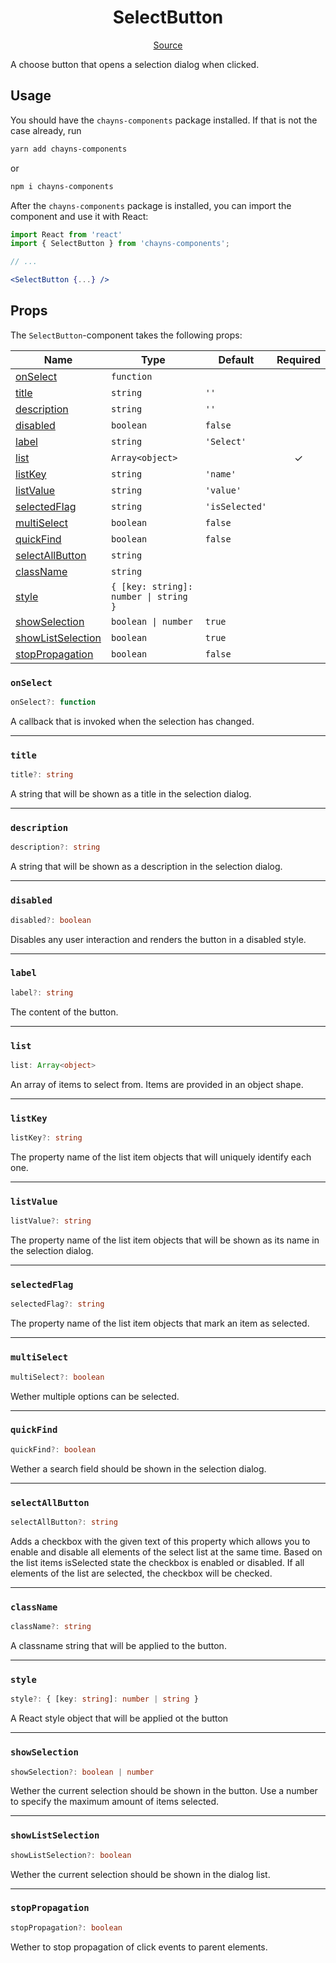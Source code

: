 <h1 align="center">SelectButton</h1>

<p align="center">
    <a href="src/react-chayns-selectbutton/component/SelectButton.jsx">Source</a>
</p>

A choose button that opens a selection dialog when clicked.

## Usage

You should have the `chayns-components` package installed. If that is not the
case already, run

```bash
yarn add chayns-components
```

or

```bash
npm i chayns-components
```

After the `chayns-components` package is installed, you can import the component
and use it with React:

```jsx
import React from 'react'
import { SelectButton } from 'chayns-components';

// ...

<SelectButton {...} />
```

## Props

The `SelectButton`-component takes the following props:

| Name                                    | Type                                  | Default        | Required |
| --------------------------------------- | ------------------------------------- | -------------- | :------: |
| [onSelect](#onselect)                   | `function`                            |                |          |
| [title](#title)                         | `string`                              | `''`           |          |
| [description](#description)             | `string`                              | `''`           |          |
| [disabled](#disabled)                   | `boolean`                             | `false`        |          |
| [label](#label)                         | `string`                              | `'Select'`     |          |
| [list](#list)                           | `Array<object>`                       |                |    ✓     |
| [listKey](#listkey)                     | `string`                              | `'name'`       |          |
| [listValue](#listvalue)                 | `string`                              | `'value'`      |          |
| [selectedFlag](#selectedflag)           | `string`                              | `'isSelected'` |          |
| [multiSelect](#multiselect)             | `boolean`                             | `false`        |          |
| [quickFind](#quickfind)                 | `boolean`                             | `false`        |          |
| [selectAllButton](#selectallbutton)     | `string`                              |                |          |
| [className](#classname)                 | `string`                              |                |          |
| [style](#style)                         | `{ [key: string]: number \| string }` |                |          |
| [showSelection](#showselection)         | `boolean \| number`                   | `true`         |          |
| [showListSelection](#showlistselection) | `boolean`                             | `true`         |          |
| [stopPropagation](#stoppropagation)     | `boolean`                             | `false`        |          |

### `onSelect`

```ts
onSelect?: function
```

A callback that is invoked when the selection has changed.

---

### `title`

```ts
title?: string
```

A string that will be shown as a title in the selection dialog.

---

### `description`

```ts
description?: string
```

A string that will be shown as a description in the selection dialog.

---

### `disabled`

```ts
disabled?: boolean
```

Disables any user interaction and renders the button in a disabled style.

---

### `label`

```ts
label?: string
```

The content of the button.

---

### `list`

```ts
list: Array<object>
```

An array of items to select from. Items are provided in an object shape.

---

### `listKey`

```ts
listKey?: string
```

The property name of the list item objects that will uniquely identify each one.

---

### `listValue`

```ts
listValue?: string
```

The property name of the list item objects that will be shown as its name in the
selection dialog.

---

### `selectedFlag`

```ts
selectedFlag?: string
```

The property name of the list item objects that mark an item as selected.

---

### `multiSelect`

```ts
multiSelect?: boolean
```

Wether multiple options can be selected.

---

### `quickFind`

```ts
quickFind?: boolean
```

Wether a search field should be shown in the selection dialog.

---

### `selectAllButton`

```ts
selectAllButton?: string
```

Adds a checkbox with the given text of this property which allows you to enable
and disable all elements of the select list at the same time. Based on the list
items isSelected state the checkbox is enabled or disabled. If all elements of
the list are selected, the checkbox will be checked.

---

### `className`

```ts
className?: string
```

A classname string that will be applied to the button.

---

### `style`

```ts
style?: { [key: string]: number | string }
```

A React style object that will be applied ot the button

---

### `showSelection`

```ts
showSelection?: boolean | number
```

Wether the current selection should be shown in the button. Use a number to
specify the maximum amount of items selected.

---

### `showListSelection`

```ts
showListSelection?: boolean
```

Wether the current selection should be shown in the dialog list.

---

### `stopPropagation`

```ts
stopPropagation?: boolean
```

Wether to stop propagation of click events to parent elements.
